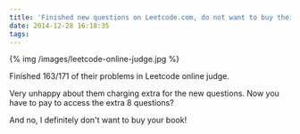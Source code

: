 ```yaml
---
title: 'Finished new questions on Leetcode.com, do not want to buy their book' 
date: 2014-12-28 16:18:35
tags: 
---
```


{% img /images/leetcode-online-judge.jpg %}

Finished 163/171 of their problems in Leetcode online judge.

Very unhappy about them charging extra for the new questions. Now you have to pay to access the extra 8 questions?

And no, I definitely don't want to buy your book!


